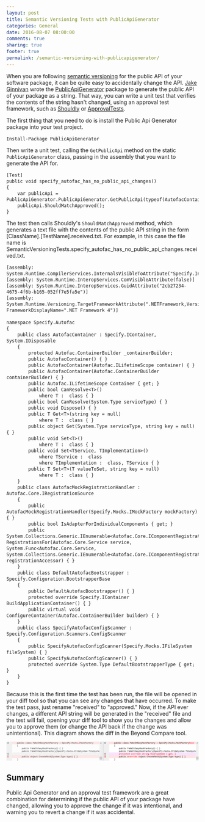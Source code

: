 ```yaml
---
layout: post
title: Semantic Versioning Tests with PublicApiGenerator
categories: General
date: 2016-08-07 08:00:00
comments: true
sharing: true
footer: true
permalink: /semantic-versioning-with-publicapigenerator/
---
```


When you are following [semantic versioning](http://semver.org/) for the public API of your software package, it can be quite easy to accidentally change the API. [Jake Ginnivan](https://twitter.com/JakeGinnivan) wrote the [PublicApiGenerator](https://www.nuget.org/packages/PublicApiGenerator/) package to generate the public API of your package as a string. That way, you can write a unit test that verifies the contents of the string hasn't changed, using an approval test framework, such as [Shouldly](http://shouldly.readthedocs.io/en/latest/) or [ApprovalTests](http://approvaltests.com/).
<!--excerpt-->

The first thing that you need to do is install the Public Api Generator package into your test project.

	Install-Package PublicApiGenerator

Then write a unit test, calling the `GetPublicApi` method on the static `PublicApiGenerator` class, passing in the assembly that you want to generate the API for. 

    [Test]
    public void specify_autofac_has_no_public_api_changes()
    {
        var publicApi = PublicApiGenerator.PublicApiGenerator.GetPublicApi(typeof(AutofacContainer).Assembly);
        publicApi.ShouldMatchApproved();
    }

The test then calls Shouldly's `ShouldMatchApproved` method, which generates a text file with the contents of the public API string in the form [ClassName].[TestName].received.txt. For example, in this case the file name is SemanticVersioningTests.specify_autofac_has_no_public_api_changes.received.txt.

	[assembly: System.Runtime.CompilerServices.InternalsVisibleToAttribute("Specify.IntegrationTests")]
	[assembly: System.Runtime.InteropServices.ComVisibleAttribute(false)]
	[assembly: System.Runtime.InteropServices.GuidAttribute("2cb27234-4675-4f6b-b165-052ff7e5fa5e")]
	[assembly: System.Runtime.Versioning.TargetFrameworkAttribute(".NETFramework,Version=v4.0", FrameworkDisplayName=".NET Framework 4")]
	
	namespace Specify.Autofac
	{  
	    public class AutofacContainer : Specify.IContainer, System.IDisposable
	    {
	        protected Autofac.ContainerBuilder _containerBuilder;
	        public AutofacContainer() { }
	        public AutofacContainer(Autofac.ILifetimeScope container) { }
	        public AutofacContainer(Autofac.ContainerBuilder containerBuilder) { }
	        public Autofac.ILifetimeScope Container { get; }
	        public bool CanResolve<T>()
	            where T :  class { }
	        public bool CanResolve(System.Type serviceType) { }
	        public void Dispose() { }
	        public T Get<T>(string key = null)
	            where T :  class { }
	        public object Get(System.Type serviceType, string key = null) { }
	        public void Set<T>()
	            where T :  class { }
	        public void Set<TService, TImplementation>()
	            where TService :  class
	            where TImplementation :  class, TService { }
	        public T Set<T>(T valueToSet, string key = null)
	            where T :  class { }
	    }
	    public class AutofacMockRegistrationHandler : Autofac.Core.IRegistrationSource
	    {
	        public AutofacMockRegistrationHandler(Specify.Mocks.IMockFactory mockFactory) { }
	        public bool IsAdapterForIndividualComponents { get; }
	        public System.Collections.Generic.IEnumerable<Autofac.Core.IComponentRegistration> RegistrationsFor(Autofac.Core.Service service, System.Func<Autofac.Core.Service, System.Collections.Generic.IEnumerable<Autofac.Core.IComponentRegistration>> registrationAccessor) { }
	    }
	    public class DefaultAutofacBootstrapper : Specify.Configuration.BootstrapperBase
	    {
	        public DefaultAutofacBootstrapper() { }
	        protected override Specify.IContainer BuildApplicationContainer() { }
	        public virtual void ConfigureContainer(Autofac.ContainerBuilder builder) { }
	    }
	    public class SpecifyAutofacConfigScanner : Specify.Configuration.Scanners.ConfigScanner
	    {
	        public SpecifyAutofacConfigScanner(Specify.Mocks.IFileSystem fileSystem) { }
	        public SpecifyAutofacConfigScanner() { }
	        protected override System.Type DefaultBootstrapperType { get; }
	    }
	}

Because this is the first time the test has been run, the file will be opened in your diff tool so that you can see any changes that have occurred. To make the test pass, just rename "received" to "approved." Now, if the API ever changes, a different API string will be generated in the "received" file and the test will fail, opening your diff tool to show you the changes and allow you to approve them (or change the API back if the change was unintentional). This diagram shows the diff in the Beyond Compare tool.

![PublicApiGenerator diff in Beyond Compare](/images/publicapigenerator-diff.png)

## Summary
Public Api Generator and an approval test framework are a great combination for determining if the public API of your package have changed, allowing you to approve the change if it was intentional, and warning you to revert a change if it was accidental.